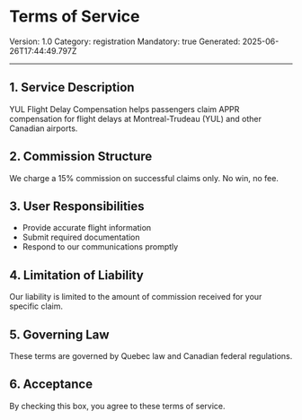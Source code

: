 # Terms of Service
Version: 1.0
Category: registration
Mandatory: true
Generated: 2025-06-26T17:44:49.797Z

---

## 1. Service Description
YUL Flight Delay Compensation helps passengers claim APPR compensation for flight delays at Montreal-Trudeau (YUL) and other Canadian airports.

## 2. Commission Structure
We charge a 15% commission on successful claims only. No win, no fee.

## 3. User Responsibilities
- Provide accurate flight information
- Submit required documentation
- Respond to our communications promptly

## 4. Limitation of Liability
Our liability is limited to the amount of commission received for your specific claim.

## 5. Governing Law
These terms are governed by Quebec law and Canadian federal regulations.

## 6. Acceptance
By checking this box, you agree to these terms of service.
